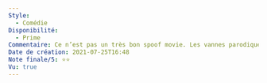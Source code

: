 ```yaml
---
Style:
  - Comédie
Disponibilité:
  - Prime
Commentaire: Ce n’est pas un très bon spoof movie. Les vannes parodiques ne sont pas recherchées ou intelligentes dans le fond. On est loin d’un scary movie à la fois “rentre dedans” et subtil dans l’humour. Ici beaucoup de l’humour est prévisible.
Date de création: 2021-07-25T16:48
Note finale/5: ⭐⭐
Vu: true
---
```

